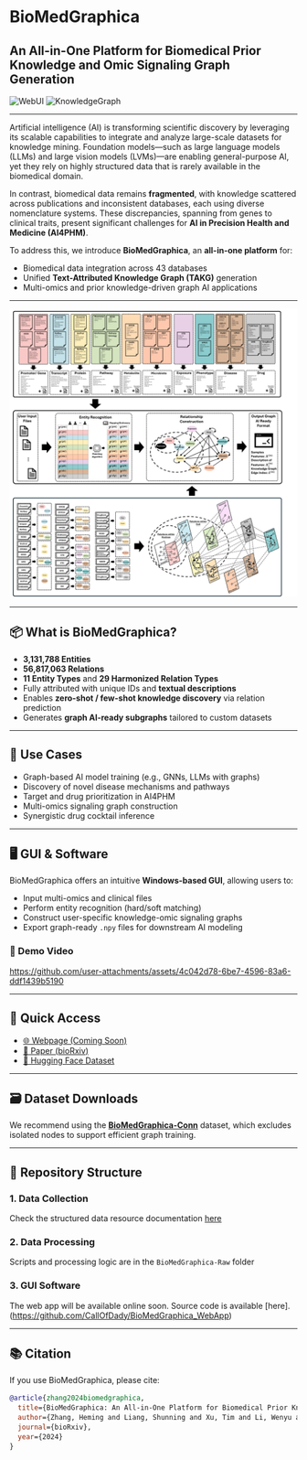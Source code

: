 # BioMedGraphica

## An All-in-One Platform for Biomedical Prior Knowledge and Omic Signaling Graph Generation

![WebUI](https://img.shields.io/badge/WebUI-BioMedGraphica-red) 
![KnowledgeGraph](https://img.shields.io/badge/Knowledge_Graph-BioMedGraphica-blue)  

---

Artificial intelligence (AI) is transforming scientific discovery by leveraging its scalable capabilities to integrate and analyze large-scale datasets for knowledge mining. Foundation models—such as large language models (LLMs) and large vision models (LVMs)—are enabling general-purpose AI, yet they rely on highly structured data that is rarely available in the biomedical domain.

In contrast, biomedical data remains **fragmented**, with knowledge scattered across publications and inconsistent databases, each using diverse nomenclature systems. These discrepancies, spanning from genes to clinical traits, present significant challenges for **AI in Precision Health and Medicine (AI4PHM)**.

To address this, we introduce **BioMedGraphica**, an **all-in-one platform** for:
- Biomedical data integration across 43 databases
- Unified **Text-Attributed Knowledge Graph (TAKG)** generation
- Multi-omics and prior knowledge-driven graph AI applications

---

![Figure 1: BioMedGraphica Workflow](./Figures/Figure1.png)

---

## 📦 What is BioMedGraphica?

- **3,131,788 Entities**  
- **56,817,063 Relations**  
- **11 Entity Types** and **29 Harmonized Relation Types**  
- Fully attributed with unique IDs and **textual descriptions**
- Enables **zero-shot / few-shot knowledge discovery** via relation prediction
- Generates **graph AI-ready subgraphs** tailored to custom datasets

---

## 🧠 Use Cases

- Graph-based AI model training (e.g., GNNs, LLMs with graphs)
- Discovery of novel disease mechanisms and pathways
- Target and drug prioritization in AI4PHM
- Multi-omics signaling graph construction
- Synergistic drug cocktail inference

---

## 🖥️ GUI & Software

BioMedGraphica offers an intuitive **Windows-based GUI**, allowing users to:
- Input multi-omics and clinical files
- Perform entity recognition (hard/soft matching)
- Construct user-specific knowledge-omic signaling graphs
- Export graph-ready `.npy` files for downstream AI modeling

### 🎥 Demo Video

https://github.com/user-attachments/assets/4c042d78-6be7-4596-83a6-ddf1439b5190

---

## 🔗 Quick Access

- [🌐 Webpage (Coming Soon)](https://github.com/CallOfDady/BioMedGraphica_WebApp)
- [📄 Paper (bioRxiv)](https://www.biorxiv.org/content/10.1101/2024.12.05.627020v1)
- [📂 Hugging Face Dataset](https://huggingface.co/datasets/FuhaiLiAiLab/BioMedGraphica/tree/main)

---

## 🗃️ Dataset Downloads

We recommend using the **[BioMedGraphica-Conn](https://huggingface.co/datasets/FuhaiLiAiLab/BioMedGraphica/tree/main/BioMedGraphica-Conn)** dataset, which excludes isolated nodes to support efficient graph training.

---

## 📁 Repository Structure

### 1. Data Collection

Check the structured data resource documentation [here](./DataCollection.md)

### 2. Data Processing

Scripts and processing logic are in the `BioMedGraphica-Raw` folder

### 3. GUI Software

The web app will be available online soon. Source code is available [here]. (https://github.com/CallOfDady/BioMedGraphica_WebApp)

---

## 📚 Citation

If you use BioMedGraphica, please cite:

```bibtex
@article{zhang2024biomedgraphica,
  title={BioMedGraphica: An All-in-One Platform for Biomedical Prior Knowledge and Omic Signaling Graph Generation},
  author={Zhang, Heming and Liang, Shunning and Xu, Tim and Li, Wenyu and Huang, Di and Dong, Yuhan and Li, Guangfu and Miller, J Philip and Goedegebuure, S Peter and Sardiello, Marco and others},
  journal={bioRxiv},
  year={2024}
}
